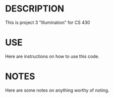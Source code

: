 
# DESCRIPTION
This is project 3 "Illumination" for CS 430

# USE
Here are instructions on how to use this code.

# NOTES
Here are some notes on anything worthy of noting.
